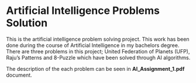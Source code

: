 # Artificial Intelligence Problems Solution
This is the artificial intelligence problem solving project. This work has been done during the course of Artificial Intelligence in my bachelors degree. There are three problems in this project; United Federation of Planets (UFP),  Raju’s Patterns  and 8-Puzzle which have been solved through AI algorithms.

The description of the each problem can be seen in **AI_Assignment_1.pdf** document.

